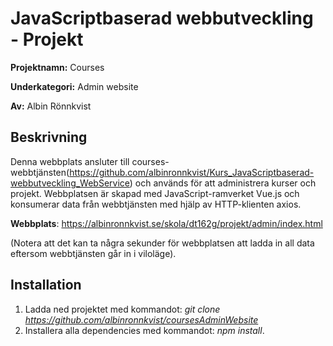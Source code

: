 # JavaScriptbaserad webbutveckling - Projekt
__Projektnamn:__ Courses

__Underkategori:__ Admin website

__Av:__ Albin Rönnkvist
## Beskrivning
Denna webbplats ansluter till courses-webbtjänsten(https://github.com/albinronnkvist/Kurs_JavaScriptbaserad-webbutveckling_WebService) och används för att administrera kurser och projekt. Webbplatsen är skapad med JavaScript-ramverket Vue.js och konsumerar data från webbtjänsten med hjälp av HTTP-klienten axios.


__Webbplats__: https://albinronnkvist.se/skola/dt162g/projekt/admin/index.html

(Notera att det kan ta några sekunder för webbplatsen att ladda in all data eftersom webbtjänsten går in i viloläge).
## Installation
1. Ladda ned projektet med kommandot: _git clone https://github.com/albinronnkvist/coursesAdminWebsite_
2. Installera alla dependencies med kommandot: _npm install_.
